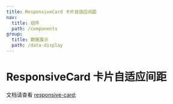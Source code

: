 ```yaml
---
title: ResponsiveCard 卡片自适应间距
nav:
  title: 组件
  path: /components
group:
  title: 数据展示
  path: /data-display
---
```


# ResponsiveCard 卡片自适应间距

文档请查看 [responsive-card](https://react-components-vert.vercel.app/components/basic/responsive-card);
